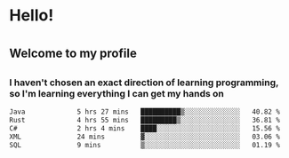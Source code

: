 
<h1>Hello!<h1>
<h2>Welcome to my profile<h2>
<h3>I haven't chosen an exact direction of learning programming, so I'm learning everything I can get my hands on</h3>

<!--START_SECTION:waka-->

```txt
Java             5 hrs 27 mins   ██████████▒░░░░░░░░░░░░░░   40.82 %
Rust             4 hrs 55 mins   █████████▒░░░░░░░░░░░░░░░   36.81 %
C#               2 hrs 4 mins    ████░░░░░░░░░░░░░░░░░░░░░   15.56 %
XML              24 mins         ▓░░░░░░░░░░░░░░░░░░░░░░░░   03.06 %
SQL              9 mins          ▒░░░░░░░░░░░░░░░░░░░░░░░░   01.19 %
```

<!--END_SECTION:waka-->
